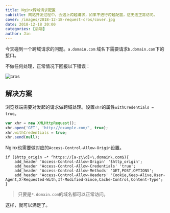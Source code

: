 ```yaml
---
title: Nginx跨域请求配置
subtitle: 网站开发过程中，会遇上跨越请求，如果不进行跨越配置，这无法正常访问。
cover: /images/2018-12-18-request-cros/cover.jpg
date: 2018-12-18 20:00
categories: [后端]
author: Jin
---
```


今天碰到一个跨域请求的问题。`a.domain.com` 域名下需要请求`b.domain.com`下的接口。

不做任何处理，正常情况下回报以下错误：

![cros](/images/2018-12-18-request-cros/01.png)


## 解决方案
浏览器端需要对发起的请求做跨域处理。设置`xhr`的属性`withCredentials = true`。

```js
var xhr = new XMLHttpRequest();
xhr.open('GET', 'http://example.com/', true);
xhr.withCredentials = true;
xhr.send(null);
```

Nginx也需要做对应的`Access-Control-Allow-Origin`设置。

```
if ($http_origin ~* ^https://[a-z\\d]+\.domain\.com$){
    add_header 'Access-Control-Allow-Origin' '$http_origin';
    add_header 'Access-Control-Allow-Credentials' 'true';
    add_header 'Access-Control-Allow-Methods' 'GET,POST,OPTIONS';
    add_header 'Access-Control-Allow-Headers' 'Cookie,Keep-Alive,User-Agent,X-Requested-With,If-Modified-Since,Cache-Control,Content-Type';
}
```

> 只要是`*.domain.com`的域名都可以正常访问。

这样，就可以满足了。